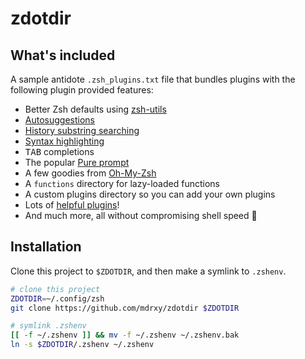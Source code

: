 # zdotdir

## What's included

A sample antidote `.zsh_plugins.txt` file that bundles plugins with the following plugin provided features:
- Better Zsh defaults using [zsh-utils](https://github.com/belak/zsh-utils)
- [Autosuggestions](https://github.com/zsh-users/zsh-autosuggestions)
- [History substring searching](https://github.com/zsh-users/zsh-history-substring-search)
- [Syntax highlighting](https://github.com/zdharma-continuum/fast-syntax-highlighting)
- <kbd>TAB</kbd> completions
- The popular [Pure prompt](https://github.com/sindresorhus/pure)
- A few goodies from [Oh-My-Zsh](https://github.com/ohmyzsh/ohmyzsh)
- A `functions` directory for lazy-loaded functions
- A custom plugins directory so you can add your own plugins
- Lots of [helpful plugins](https://github.com/unixorn/awesome-zsh-plugins)!
- And much more, all without compromising shell speed :rocket:

## Installation

Clone this project to `$ZDOTDIR`, and then make a symlink to `.zshenv`.

```zsh
# clone this project
ZDOTDIR=~/.config/zsh
git clone https://github.com/mdrxy/zdotdir $ZDOTDIR

# symlink .zshenv
[[ -f ~/.zshenv ]] && mv -f ~/.zshenv ~/.zshenv.bak
ln -s $ZDOTDIR/.zshenv ~/.zshenv
```

[antidote]: https://getantidote.github.io
